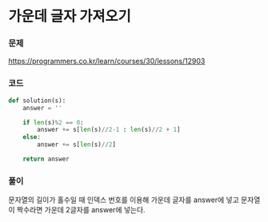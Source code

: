 가운데 글자 가져오기
=================================================================

### 문제
https://programmers.co.kr/learn/courses/30/lessons/12903

### 코드

``` python
def solution(s):
    answer = ''

    if len(s)%2 == 0:
        answer += s[len(s)//2-1 : len(s)//2 + 1]
    else:
        answer += s[len(s)//2]

    return answer
```

### 풀이

문자열의 길이가 홀수일 때 인덱스 번호를 이용해 가운데 글자를 answer에 넣고 문자열이 짝수라면 가운데 2글자를 answer에 넣는다.
